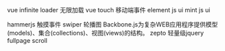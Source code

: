 vue infinite loader 无限加载
vue touch 移动端事件
element js	ui
mint js	ui

hammerjs 触摸事件
swiper 轮播图
Backbone.js为复杂WEB应用程序提供模型(models)、集合(collections)、视图(views)的结构。
zepto 轻量级jquery
fullpage
scroll